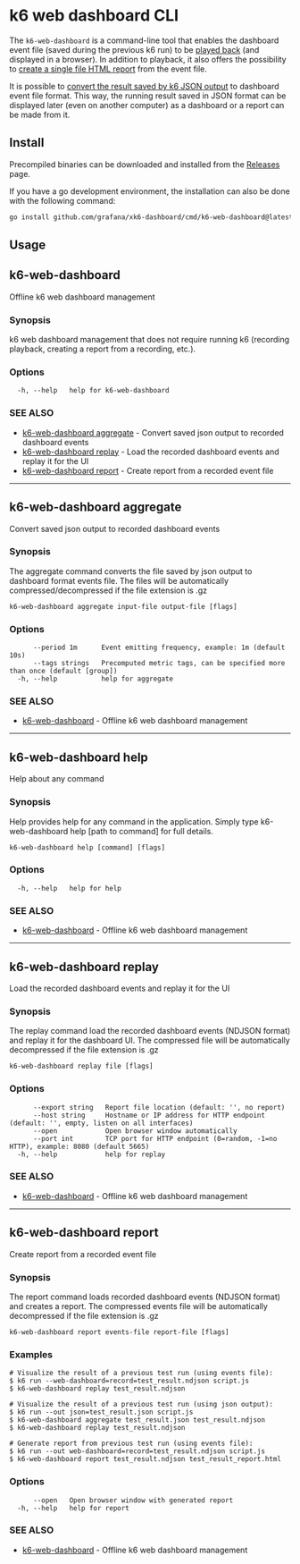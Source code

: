 <!--
SPDX-FileCopyrightText: 2023 Raintank, Inc. dba Grafana Labs

SPDX-License-Identifier: AGPL-3.0-only
-->

# k6 web dashboard CLI 

The `k6-web-dashboard` is a command-line tool that enables the dashboard event file (saved during the previous k6 run) to be [played back](#k6-web-dashboard-replay) (and displayed in a browser). In addition to playback, it also offers the possibility to [create a single file HTML report](#k6-web-dashboard-report) from the event file.

It is possible to [convert the result saved by k6 JSON output](#k6-web-dashboard-aggregate) to dashboard event file format. This way, the running result saved in JSON format can be displayed later (even on another computer) as a dashboard or a report can be made from it.

## Install

Precompiled binaries can be downloaded and installed from the [Releases](https://github.com/grafana/xk6-dashboard/releases) page.

If you have a go development environment, the installation can also be done with the following command:

```bash
go install github.com/grafana/xk6-dashboard/cmd/k6-web-dashboard@latest
```

## Usage
<!-- begin:cli -->
## k6-web-dashboard

Offline k6 web dashboard management

### Synopsis

k6 web dashboard management that does not require running k6 (recording playback, creating a report from a recording, etc.).

### Options

```
  -h, --help   help for k6-web-dashboard
```

### SEE ALSO

* [k6-web-dashboard aggregate](#k6-web-dashboard-aggregate)	 - Convert saved json output to recorded dashboard events
* [k6-web-dashboard replay](#k6-web-dashboard-replay)	 - Load the recorded dashboard events and replay it for the UI
* [k6-web-dashboard report](#k6-web-dashboard-report)	 - Create report from a recorded event file

---
## k6-web-dashboard aggregate

Convert saved json output to recorded dashboard events

### Synopsis

The aggregate command converts the file saved by json output to dashboard format events file.
The files will be automatically compressed/decompressed if the file extension is .gz

```
k6-web-dashboard aggregate input-file output-file [flags]
```

### Options

```
      --period 1m      Event emitting frequency, example: 1m (default 10s)
      --tags strings   Precomputed metric tags, can be specified more than once (default [group])
  -h, --help           help for aggregate
```

### SEE ALSO

* [k6-web-dashboard](#k6-web-dashboard)	 - Offline k6 web dashboard management

---
## k6-web-dashboard help

Help about any command

### Synopsis

Help provides help for any command in the application.
Simply type k6-web-dashboard help [path to command] for full details.

```
k6-web-dashboard help [command] [flags]
```

### Options

```
  -h, --help   help for help
```

### SEE ALSO

* [k6-web-dashboard](#k6-web-dashboard)	 - Offline k6 web dashboard management

---
## k6-web-dashboard replay

Load the recorded dashboard events and replay it for the UI

### Synopsis

The replay command load the recorded dashboard events (NDJSON format) and replay it for the dashboard UI.
The compressed file will be automatically decompressed if the file extension is .gz

```
k6-web-dashboard replay file [flags]
```

### Options

```
      --export string   Report file location (default: '', no report)
      --host string     Hostname or IP address for HTTP endpoint (default: '', empty, listen on all interfaces)
      --open            Open browser window automatically
      --port int        TCP port for HTTP endpoint (0=random, -1=no HTTP), example: 8080 (default 5665)
  -h, --help            help for replay
```

### SEE ALSO

* [k6-web-dashboard](#k6-web-dashboard)	 - Offline k6 web dashboard management

---
## k6-web-dashboard report

Create report from a recorded event file

### Synopsis

The report command loads recorded dashboard events (NDJSON format) and creates a report.
The compressed events file will be automatically decompressed if the file extension is .gz

```
k6-web-dashboard report events-file report-file [flags]
```

### Examples

```
# Visualize the result of a previous test run (using events file):
$ k6 run --web-dashboard=record=test_result.ndjson script.js
$ k6-web-dashboard replay test_result.ndjson

# Visualize the result of a previous test run (using json output):
$ k6 run --out json=test_result.json script.js
$ k6-web-dashboard aggregate test_result.json test_result.ndjson
$ k6-web-dashboard replay test_result.ndjson

# Generate report from previous test run (using events file):
$ k6 run --out web-dashboard=record=test_result.ndjson script.js
$ k6-web-dashboard report test_result.ndjson test_result_report.html
```

### Options

```
      --open   Open browser window with generated report
  -h, --help   help for report
```

### SEE ALSO

* [k6-web-dashboard](#k6-web-dashboard)	 - Offline k6 web dashboard management

<!-- end:cli -->
